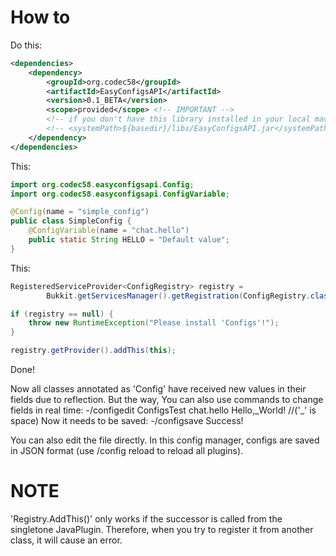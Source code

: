 # How to
Do this:
```xml
<dependencies>
    <dependency>
        <groupId>org.codec58</groupId>
        <artifactId>EasyConfigsAPI</artifactId>
        <version>0.1_BETA</version>
        <scope>provided</scope> <!-- IMPORTANT -->
        <!-- if you don't have this library installed in your local maven -->
        <!-- <systemPath>${basedir}/libs/EasyConfigsAPI.jar</systemPath> -->
    </dependency>
</dependencies>
```
This:
```java
import org.codec58.easyconfigsapi.Config;
import org.codec58.easyconfigsapi.ConfigVariable;

@Config(name = "simple_config")
public class SimpleConfig {
    @ConfigVariable(name = "chat.hello")
    public static String HELLO = "Default value";
}
```
This:
```java
RegisteredServiceProvider<ConfigRegistry> registry =
        Bukkit.getServicesManager().getRegistration(ConfigRegistry.class);

if (registry == null) {
    throw new RuntimeException("Please install 'Configs'!");
}

registry.getProvider().addThis(this);
```
Done!

Now all classes annotated as 'Config' have received new values in their fields due to reflection. But the way, You can also use commands to change fields in real time:
    -/configedit ConfigsTest chat.hello Hello,_World! //('\_' is space)
Now it needs to be saved:
    -/configsave
Success!

You can also edit the file directly. In this config manager, configs are saved in JSON format (use /config reload to reload all plugins).

# NOTE
'Registry.AddThis()' only works if the successor is called from the singletone JavaPlugin. Therefore, when you try to register it from another class, it will cause an error.
